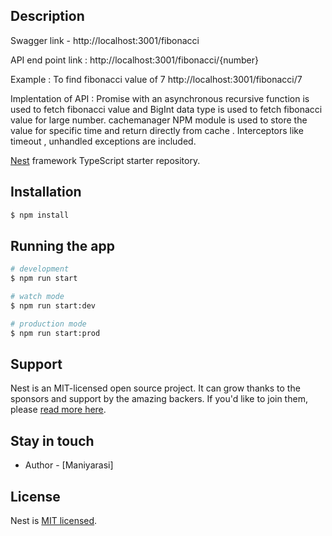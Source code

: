 ## Description

Swagger link - http://localhost:3001/fibonacci

API end point link : http://localhost:3001/fibonacci/{number}

Example : To find fibonacci value of 7 
          http://localhost:3001/fibonacci/7

Implentation of API :  Promise with an asynchronous recursive function is used to fetch fibonacci value and BigInt data type is used to fetch fibonacci value for large number. cachemanager NPM module is used to store the value for specific time and return directly from cache . Interceptors like timeout , unhandled exceptions are included.

[Nest](https://github.com/nestjs/nest) framework TypeScript starter repository.

## Installation

```bash
$ npm install
```

## Running the app

```bash
# development
$ npm run start

# watch mode
$ npm run start:dev

# production mode
$ npm run start:prod
```

## Support

Nest is an MIT-licensed open source project. It can grow thanks to the sponsors and support by the amazing backers. If you'd like to join them, please [read more here](https://docs.nestjs.com/support).

## Stay in touch

- Author - [Maniyarasi]

## License

Nest is [MIT licensed](LICENSE).
